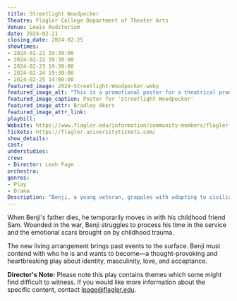 ```yaml
---
title: Streetlight Woodpecker
Theatre: Flagler College Department of Theater Arts
Venue: Lewis Auditorium
date: 2024-02-21
closing_date: 2024-02-25
showtimes:
- 2024-02-21 19:30:00
- 2024-02-22 19:30:00
- 2024-02-23 19:30:00
- 2024-02-24 19:30:00
- 2024-02-25 14:00:00
featured_image: 2024-Streetlight-Woodpecker.webp
featured_image_alt: "This is a promotional poster for a theatrical production titled 'Streetlight Woodpecker' by Flagler College Department of Performing Arts. The poster features a stylized silhouette of a person in profile with an upraised arm, which transitions into the shape of a woodpecker. The background is in shades of dark red and brown, with the appearance of a textured, grunge overlay. The title 'STREETLIGHT WOODPECKER' is prominent in large, distressed typography. Below, it reads 'Written by Shawn Fisher' and 'Directed by Leah Page', with performance dates from February 21 to 25, 2024. The poster includes contact information for the box office and ticket prices, along with the Flagler College logo and the address of the venue at the bottom."
featured_image_caption: Poster for 'Streetlight Woodpecker'
featured_image_attr: Bradley Akers
featured_image_attr_link:
playbill:
Website: https://www.flagler.edu/information/community-members/flagler-college-theatre-productions
Tickets: https://flagler.universitytickets.com/
show_details:
cast:
understudies:
crew:
- Director: Leah Page
orchestra:
genres:
- Play
- Drama
Description: "Benji, a young veteran, grapples with adapting to civilian life and mending relationships in his hometown, where the past is inescapable."
---
```

When Benji's father dies, he temporarily moves in with his childhood friend Sam. Wounded in the war, Benji struggles to process his time in the service and the emotional scars brought on by childhood trauma.

The new living arrangement brings past events to the surface. Benji must contend with who he is and wants to become—a thought-provoking and heartbreaking play about identity, masculinity, love, and acceptance.

**Director's Note:** Please note this play contains themes which some might find difficult to witness. If you would like more information about the specific content, contact lpage@flagler.edu.